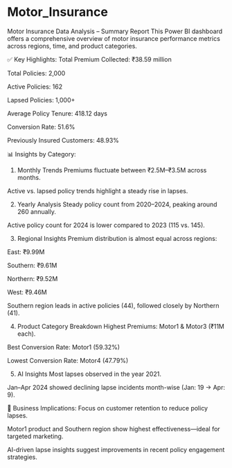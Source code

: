 # Motor_Insurance 
Motor Insurance Data Analysis – Summary Report
This Power BI dashboard offers a comprehensive overview of motor insurance performance metrics across regions, time, and product categories.

✅ Key Highlights:
Total Premium Collected: ₹38.59 million

Total Policies: 2,000

Active Policies: 162

Lapsed Policies: 1,000+

Average Policy Tenure: 418.12 days

Conversion Rate: 51.6%

Previously Insured Customers: 48.93%

📊 Insights by Category:
1. Monthly Trends
Premiums fluctuate between ₹2.5M–₹3.5M across months.

Active vs. lapsed policy trends highlight a steady rise in lapses.

2. Yearly Analysis
Steady policy count from 2020–2024, peaking around 260 annually.

Active policy count for 2024 is lower compared to 2023 (115 vs. 145).

3. Regional Insights
Premium distribution is almost equal across regions:

East: ₹9.99M

Southern: ₹9.61M

Northern: ₹9.52M

West: ₹9.46M

Southern region leads in active policies (44), followed closely by Northern (41).

4. Product Category Breakdown
Highest Premiums: Motor1 & Motor3 (₹11M each).

Best Conversion Rate: Motor1 (59.32%)

Lowest Conversion Rate: Motor4 (47.79%)

5. AI Insights
Most lapses observed in the year 2021.

Jan–Apr 2024 showed declining lapse incidents month-wise (Jan: 19 → Apr: 9).

📌 Business Implications:
Focus on customer retention to reduce policy lapses.

Motor1 product and Southern region show highest effectiveness—ideal for targeted marketing.

AI-driven lapse insights suggest improvements in recent policy engagement strategies.

